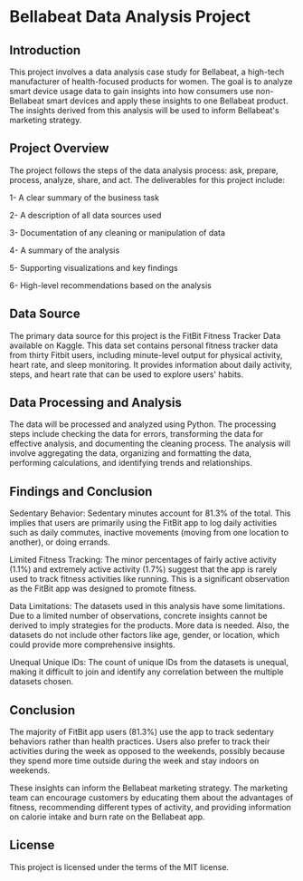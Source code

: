 # Bellabeat Data Analysis Project
## Introduction
This project involves a data analysis case study for Bellabeat, a high-tech manufacturer of health-focused products for women. The goal is to analyze smart device usage data to gain insights into how consumers use non-Bellabeat smart devices and apply these insights to one Bellabeat product. The insights derived from this analysis will be used to inform Bellabeat's marketing strategy.

## Project Overview
The project follows the steps of the data analysis process: ask, prepare, process, analyze, share, and act. The deliverables for this project include:

1- A clear summary of the business task

2- A description of all data sources used

3- Documentation of any cleaning or manipulation of data

4- A summary of the analysis

5- Supporting visualizations and key findings

6- High-level recommendations based on the analysis


## Data Source
The primary data source for this project is the FitBit Fitness Tracker Data available on Kaggle. This data set contains personal fitness tracker data from thirty Fitbit users, including minute-level output for physical activity, heart rate, and sleep monitoring. It provides information about daily activity, steps, and heart rate that can be used to explore users' habits.

## Data Processing and Analysis
The data will be processed and analyzed using Python. The processing steps include checking the data for errors, transforming the data for effective analysis, and documenting the cleaning process. The analysis will involve aggregating the data, organizing and formatting the data, performing calculations, and identifying trends and relationships.

## Findings and Conclusion
Sedentary Behavior: Sedentary minutes account for 81.3% of the total. This implies that users are primarily using the FitBit app to log daily activities such as daily commutes, inactive movements (moving from one location to another), or doing errands.

Limited Fitness Tracking: The minor percentages of fairly active activity (1.1%) and extremely active activity (1.7%) suggest that the app is rarely used to track fitness activities like running. This is a significant observation as the FitBit app was designed to promote fitness.

Data Limitations: The datasets used in this analysis have some limitations. Due to a limited number of observations, concrete insights cannot be derived to imply strategies for the products. More data is needed. Also, the datasets do not include other factors like age, gender, or location, which could provide more comprehensive insights.

Unequal Unique IDs: The count of unique IDs from the datasets is unequal, making it difficult to join and identify any correlation between the multiple datasets chosen.

## Conclusion
The majority of FitBit app users (81.3%) use the app to track sedentary behaviors rather than health practices. Users also prefer to track their activities during the week as opposed to the weekends, possibly because they spend more time outside during the week and stay indoors on weekends.

These insights can inform the Bellabeat marketing strategy. The marketing team can encourage customers by educating them about the advantages of fitness, recommending different types of activity, and providing information on calorie intake and burn rate on the Bellabeat app.

## License
This project is licensed under the terms of the MIT license.
